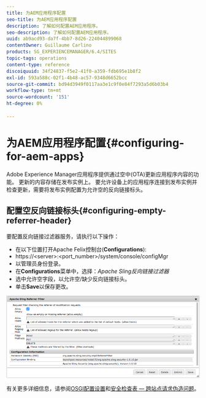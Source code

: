 ```yaml
---
title: 为AEM应用程序配置
seo-title: 为AEM应用程序配置
description: 了解如何配置AEM应用程序。
seo-description: 了解如何配置AEM应用程序。
uuid: ab9acd93-da7f-4bb7-8d26-224044899068
contentOwner: Guillaume Carlino
products: SG_EXPERIENCEMANAGER/6.4/SITES
topic-tags: operations
content-type: reference
discoiquuid: 34f24837-f5e2-41f0-a359-fdb695e1b8f2
exl-id: 593a588c-02f1-4b48-ac57-9348d6652bcc
source-git-commit: bd94d3949f0117aa3e1c9f0e84f7293a5d6b03b4
workflow-type: tm+mt
source-wordcount: '151'
ht-degree: 0%

---
```


# 为AEM应用程序配置{#configuring-for-aem-apps}

Adobe Experience Manager应用程序提供通过空中(OTA)更新应用程序内容的功能。 更新的内容存储在发布实例上。 要允许设备上的应用程序连接到发布实例并检查更新，需要将发布实例配置为允许空的反向链接标头。

## 配置空反向链接标头{#configuring-empty-referrer-header}

要配置反向链接过滤器服务，请执行以下操作：

* 在以下位置打开Apache Felix控制台(**Configurations**):
* https://&lt;server>:&lt;port_number>/system/console/configMgr
* 以管理员身份登录。
* 在&#x200B;**Configurations**&#x200B;菜单中，选择：*Apache Sling反向链接过滤器*
* 选中允许空字段，以允许空/缺少反向链接标头。
* 单击&#x200B;**Save**&#x200B;以保存更改。

![chlimage_1-58](assets/chlimage_1-58.png)

有关更多详细信息，请参阅[OSGI配置设置](/help/sites-deploying/osgi-configuration-settings.md)和[安全检查表 — 跨站点请求伪造问题](/help/sites-administering/security-checklist.md#protect-against-cross-site-request-forgery)。

